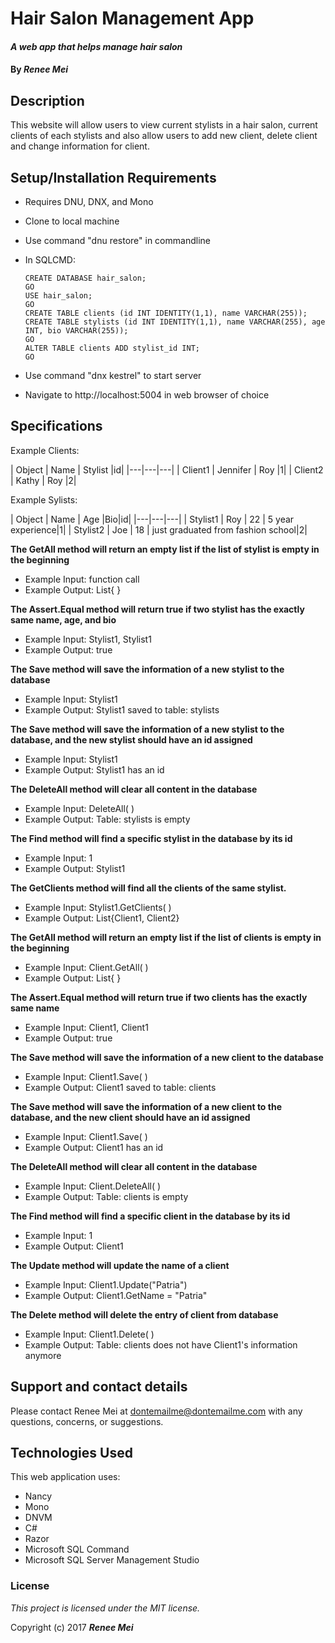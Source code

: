 # Hair Salon Management App
#### _A web app that helps manage hair salon_

#### By _**Renee Mei**_

## Description

This website will allow users to view current stylists in a hair salon, current clients of each stylists and also allow users to add new client, delete client and change information for client.

## Setup/Installation Requirements

* Requires DNU, DNX, and Mono
* Clone to local machine
* Use command "dnu restore" in commandline
* In SQLCMD:

      CREATE DATABASE hair_salon;
      GO
      USE hair_salon;
      GO
      CREATE TABLE clients (id INT IDENTITY(1,1), name VARCHAR(255));
      CREATE TABLE stylists (id INT IDENTITY(1,1), name VARCHAR(255), age INT, bio VARCHAR(255));
      GO
      ALTER TABLE clients ADD stylist_id INT;
      GO
* Use command "dnx kestrel" to start server
* Navigate to http://localhost:5004 in web browser of choice

## Specifications

Example Clients:

| Object | Name | Stylist |id|
|---|---|---|
|  Client1 | Jennifer  | Roy  |1|
|  Client2 | Kathy  | Roy |2|

Example Sylists:

| Object | Name | Age |Bio|id|
|---|---|---|
|  Stylist1 | Roy  | 22  | 5 year experience|1|
|  Stylist2 | Joe  | 18 | just graduated from fashion school|2|

**The GetAll method will return an empty list if the list of stylist is empty in the beginning**
* Example Input: function call
* Example Output: List<Stylist>{ }

**The Assert.Equal method will return true if two stylist has the exactly same name, age, and bio**
* Example Input: Stylist1, Stylist1
* Example Output: true

**The Save method will save the information of a new stylist to the database**
* Example Input: Stylist1
* Example Output: Stylist1 saved to table: stylists

**The Save method will save the information of a new stylist to the database, and the new stylist should have an id assigned**
* Example Input: Stylist1
* Example Output: Stylist1 has an id

**The DeleteAll method will clear all content in the database**
* Example Input: DeleteAll( )
* Example Output: Table: stylists is empty

**The Find method will find a specific stylist in the database by its id**
* Example Input: 1
* Example Output: Stylist1

**The GetClients method will find all the clients of the same stylist.**
* Example Input: Stylist1.GetClients( )
* Example Output: List<Client>{Client1, Client2}

**The GetAll method will return an empty list if the list of clients is empty in the beginning**
* Example Input: Client.GetAll( )
* Example Output: List<Client>{ }

**The Assert.Equal method will return true if two clients has the exactly same name**
* Example Input: Client1, Client1
* Example Output: true

**The Save method will save the information of a new client to the database**
* Example Input: Client1.Save( )
* Example Output: Client1 saved to table: clients

**The Save method will save the information of a new client to the database, and the new client should have an id assigned**
* Example Input: Client1.Save( )
* Example Output: Client1 has an id

**The DeleteAll method will clear all content in the database**
* Example Input: Client.DeleteAll( )
* Example Output: Table: clients is empty

**The Find method will find a specific client in the database by its id**
* Example Input: 1
* Example Output: Client1

**The Update method will update the name of a client**
* Example Input: Client1.Update("Patria")
* Example Output: Client1.GetName = "Patria"

**The Delete method will delete the entry of client from database**
* Example Input: Client1.Delete( )
* Example Output: Table: clients does not have Client1's information anymore

## Support and contact details

Please contact Renee Mei at dontemailme@dontemailme.com with any questions, concerns, or suggestions.

## Technologies Used

This web application uses:
* Nancy
* Mono
* DNVM
* C#
* Razor
* Microsoft SQL Command
* Microsoft SQL Server Management Studio

### License

*This project is licensed under the MIT license.*

Copyright (c) 2017 **_Renee Mei_**
